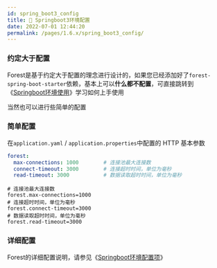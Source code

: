 ```yaml
---
id: spring_boot3_config
title: 📐 Springboot3环境配置
date: 2022-07-01 12:44:20
permalink: /pages/1.6.x/spring_boot3_config/
---
```


### 约定大于配置

Forest是基于约定大于配置的理念进行设计的，如果您已经添加好了`forest-spring-boot-starter`依赖，基本上可以<b>什么都不配置</b>，可直接跳转到《[Springboot环境使用](/pages/1.6.x/spring_boot_usage/)》学习如何上手使用

当然也可以进行些简单的配置

### 简单配置

在`application.yaml` / `application.properties`中配置的 HTTP 基本参数

<code-group>
<code-block title="Yaml" active>

```yaml
forest:
  max-connections: 1000        # 连接池最大连接数
  connect-timeout: 3000        # 连接超时时间，单位为毫秒
  read-timeout: 3000           # 数据读取超时时间，单位为毫秒
```

</code-block>
<code-block title="Properties">

```properties
# 连接池最大连接数
forest.max-connections=1000
# 连接超时时间，单位为毫秒
forest.connect-timeout=3000
# 数据读取超时时间，单位为毫秒
forest.read-timeout=3000
```
</code-block>
</code-group>


### 详细配置

Forest的详细配置说明，请参见《[Springboot环境配置项](/pages/1.6.x/spring_boot_config_items/)》
